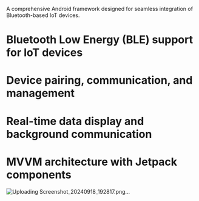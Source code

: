A comprehensive Android framework designed for seamless integration of Bluetooth-based IoT devices.

# Bluetooth Low Energy (BLE) support for IoT devices
# Device pairing, communication, and management
# Real-time data display and background communication
# MVVM architecture with Jetpack components

![Uploading Screenshot_20240918_192817.png…]()
